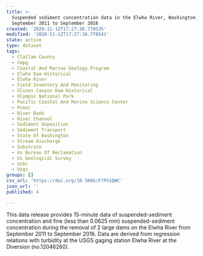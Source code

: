 ```yaml
---
title: >-
  Suspended sediment concentration data in the Elwha River, Washington,
  September 2011 to September 2016
created: '2020-11-12T17:27:36.770535'
modified: '2020-11-12T17:27:36.770541'
state: active
type: dataset
tags:
  - Clallam County
  - Cmpg
  - Coastal And Marine Geology Program
  - Elwha Dam Historical
  - Elwha River
  - Field Inventory And Monitoring
  - Glines Canyon Dam Historical
  - Olympic National Park
  - Pacific Coastal And Marine Science Center
  - Pcmsc
  - River Bank
  - River Channel
  - Sediment Deposition
  - Sediment Transport
  - State Of Washington
  - Stream Discharge
  - Substrate
  - Us Bureau Of Reclamation
  - Us Geological Survey
  - Usbr
  - Usgs
groups: []
csv_url: 'https://doi.org/10.5066/F7PG1QWC'
json_url: ''
published: 4

---
```

This data release provides 15-minute data of suspended-sediment concentration and fine (less than 0.0625 mm) suspended-sediment concentration during the removal of 2 large dams on the Elwha River from September 2011 to September 2016. Data are derived from regression relations with turbidity at the USGS gaging station Elwha River at the Diversion (no.12046260).
